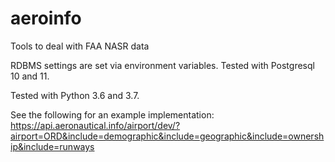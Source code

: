 # aeroinfo
Tools to deal with FAA NASR data

RDBMS settings are set via environment variables.  Tested with Postgresql 10 and 11.

Tested with Python 3.6 and 3.7.

See the following for an example implementation:
https://api.aeronautical.info/airport/dev/?airport=ORD&include=demographic&include=geographic&include=ownership&include=runways

